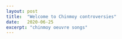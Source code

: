 ```yaml
---
layout: post
title:  "Welcome to Chinmoy controversies"
date:   2020-06-25
excerpt: "chinmoy oeuvre songs"
---
```

